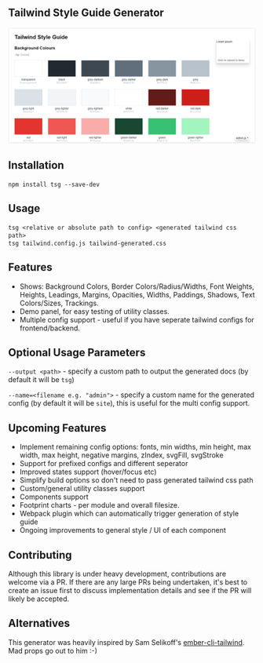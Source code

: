 Tailwind Style Guide Generator
---

![Screenshot](tsg-screenshot.png "Tailwind Style Guide Screenshot")

## Installation

```command
npm install tsg --save-dev
```

## Usage

```command
tsg <relative or absolute path to config> <generated tailwind css path>
tsg tailwind.config.js tailwind-generated.css
```

## Features

* Shows: Background Colors, Border Colors/Radius/Widths, Font Weights, Heights, Leadings, Margins, Opacities, Widths, Paddings, Shadows, Text Colors/Sizes, Trackings.
* Demo panel, for easy testing of utility classes.
* Multiple config support - useful if you have seperate tailwind configs for frontend/backend.

## Optional Usage Parameters

`--output <path>` - specify a custom path to output the generated docs (by default it will be `tsg`)

`--name=<filename e.g. "admin">` - specify a custom name for the generated config (by default it will be `site`), this is useful for the multi config support.

## Upcoming Features

* Implement remaining config options: fonts, min widths, min height, max width, max height, negative margins, zIndex, svgFill, svgStroke
* Support for prefixed configs and different seperator
* Improved states support (hover/focus etc)
* Simplify build options so don't need to pass generated tailwind css path
* Custom/general utility classes support
* Components support
* Footprint charts - per module and overall filesize.
* Webpack plugin which can automatically trigger generation of style guide
* Ongoing improvements to general style / UI of each component

## Contributing

Although this library is under heavy development, contributions are welcome via a PR. If there are any large PRs being undertaken, it's best to create an issue first to discuss implementation details and see if the PR will likely be accepted.

## Alternatives

This generator was heavily inspired by Sam Selikoff's [ember-cli-tailwind](https://github.com/embermap/ember-cli-tailwind). Mad props go out to him :-)